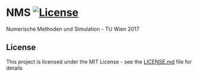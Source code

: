 # NMS [![License](https://img.shields.io/badge/license-MIT-red.svg)]()


Numerische Methoden und Simulation - TU Wien 2017

## License

This project is licensed under the MIT License - see the [LICENSE.md](LICENSE.md) file for details
